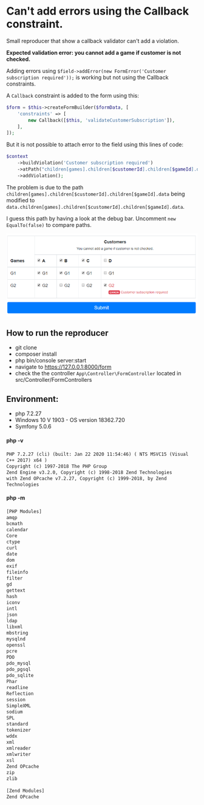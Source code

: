 # Can't add errors using the Callback constraint.
Small reproducer that show a callback validator can't add a violation.

**Expected validation error: you cannot add a game if customer is not checked.**

Adding errors using `$field->addError(new FormError('Customer subscription required'));` is working but not using the Callback constraints.

A `Callback` constraint is added to the form using this:

```php
$form = $this->createFormBuilder($formData, [
    'constraints' => [
        new Callback([$this, 'validateCustomerSubscription']),
    ],
]);
```
But it is not possible to attach error to the field using this lines of code:

```php
$context
    ->buildViolation('Customer subscription required')
    ->atPath("children[games].children[$customerId].children[$gameId].data")
    ->addViolation();
```

The problem is due to the path `children[games].children[$customerId].children[$gameId].data` being modified to `data.children[games].children[$customerId].children[$gameId].data`.

I guess this path by having a look at the debug bar. Uncomment `new EqualTo(false)` to compare paths.

 ![](image.png)
 

## How to run the reproducer

* git clone
* composer install
* php bin/console server:start
* navigate to https://127.0.0.1:8000/form
* check the the controller `App\Controller\FormController` located in  src/Controller/FormControllers

## Environment:

* php 7.2.27
* Windows 10 V 1903 - OS version 18362.720
* Symfony 5.0.6

#### php -v

```
PHP 7.2.27 (cli) (built: Jan 22 2020 11:54:46) ( NTS MSVC15 (Visual C++ 2017) x64 )
Copyright (c) 1997-2018 The PHP Group
Zend Engine v3.2.0, Copyright (c) 1998-2018 Zend Technologies
with Zend OPcache v7.2.27, Copyright (c) 1999-2018, by Zend Technologies
``` 

#### php -m

```
[PHP Modules]
amqp
bcmath
calendar
Core
ctype
curl
date
dom
exif
fileinfo
filter
gd
gettext
hash
iconv
intl
json
ldap
libxml
mbstring
mysqlnd
openssl
pcre
PDO
pdo_mysql
pdo_pgsql
pdo_sqlite
Phar
readline
Reflection
session
SimpleXML
sodium
SPL
standard
tokenizer
wddx
xml
xmlreader
xmlwriter
xsl
Zend OPcache
zip
zlib

[Zend Modules]
Zend OPcache
```